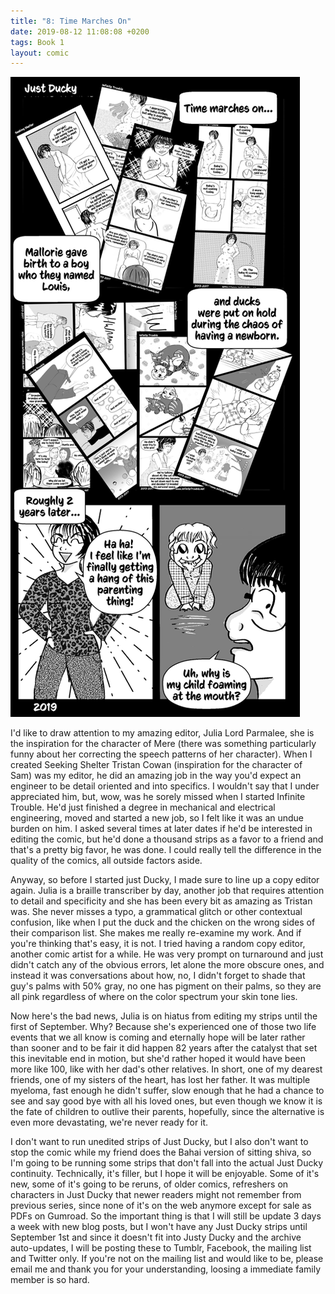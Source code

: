 ```yaml
---
title: "8: Time Marches On"
date: 2019-08-12 11:08:08 +0200
tags: Book 1
layout: comic
---
```


![8: Time Marches On](/comics/Book_1_-_008_Time_Marches_On.png)

I'd like to draw attention to my amazing editor, Julia Lord Parmalee, she is the inspiration for the character of Mere (there was something particularly funny about her correcting the speech patterns of her character). When I created Seeking Shelter Tristan Cowan (inspiration for the character of Sam) was my editor, he did an amazing job in the way you'd expect an engineer to be detail oriented and into specifics. I wouldn't say that I under appreciated him, but, wow, was he sorely missed when I started Infinite Trouble. He'd just finished a degree in mechanical and electrical engineering, moved and started a new job, so I felt like it was an undue burden on him. I asked several times at later dates if he'd be interested in editing the comic, but he'd done a thousand strips as a favor to a friend and that's a pretty big favor, he was done.  I could really tell the difference in the quality of the comics, all outside factors aside.

 Anyway, so before I started just Ducky, I made sure to line up a copy editor again. Julia is a braille transcriber by day, another job that requires attention to detail and specificity and she has been every bit as amazing as Tristan was. She never misses a typo, a grammatical glitch or other contextual confusion, like when I put the duck and the chicken on the wrong sides of their comparison list. She makes me really re-examine my work. And if you're thinking that's easy, it is not. I tried having a random copy editor, another comic artist for a while. He was very prompt on turnaround and just didn't catch any of the obvious errors, let alone the more obscure ones, and instead it was conversations about how, no, I didn't forget to shade that guy's palms with 50% gray, no one has pigment on their palms, so they are all pink regardless of where on the color spectrum your skin tone lies.

Now here's the bad news, Julia is on hiatus from editing my strips until the first of September. Why? Because she's experienced one of those two life events that we all know is coming and eternally hope will be later rather than sooner and to be fair it did happen 82 years after the catalyst that set this inevitable end in motion, but she'd rather hoped it would have been more like 100, like with her dad's other relatives. In short, one of my dearest friends, one of my sisters of the heart, has lost her father. It was multiple myeloma, fast enough he didn't suffer, slow enough that he had a chance to see and say good bye with all his loved ones, but even though we know it is the fate of children to outlive their parents, hopefully, since the alternative is even more devastating, we're never ready for it. 

I don't want to run unedited strips of Just Ducky, but I also don't want to stop the comic while my friend does the Bahai version of sitting shiva, so I'm going to be running some strips that don't fall into the actual Just Ducky continuity. Technically, it's filler, but I hope it will be enjoyable. Some of it's new, some of it's going to be reruns, of older comics, refreshers on characters in Just Ducky that newer readers might not remember from previous series, since none of it's on the web anymore except for sale as PDFs on Gumroad. So the important thing is that I will still be update 3 days a week with new blog posts, but I won't have any Just Ducky strips until September 1st and since it doesn't fit into Justy Ducky and the archive auto-updates, I will be posting these to Tumblr, Facebook, the mailing list and Twitter only. If you're not on the mailing list and would like to be, please email me and thank you for your understanding, loosing a immediate family member is so hard.